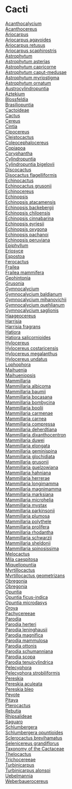 # Cacti
[Acanthocalycium](https://en.wikipedia.org/wiki/Acanthocalycium)<br>
[Acanthocereus](https://en.wikipedia.org/wiki/Acanthocereus)<br>
[Ariocarpus](https://en.wikipedia.org/wiki/Ariocarpus)<br>
[Ariocarpus agavoides](https://en.wikipedia.org/wiki/Ariocarpus_agavoides)<br>
[Ariocarpus retusus](https://en.wikipedia.org/wiki/Ariocarpus_retusus)<br>
[Ariocarpus scaphirostris](https://en.wikipedia.org/wiki/Ariocarpus_scaphirostris)<br>
[Astrophytum](https://en.wikipedia.org/wiki/Astrophytum)<br>
[Astrophytum asterias](https://en.wikipedia.org/wiki/Astrophytum_asterias)<br>
[Astrophytum capricorne](https://en.wikipedia.org/wiki/Astrophytum_capricorne)<br>
[Astrophytum caput-medusae](https://en.wikipedia.org/wiki/Astrophytum_caput-medusae)<br>
[Astrophytum myriostigma](https://en.wikipedia.org/wiki/Astrophytum_myriostigma)<br>
[Astrophytum ornatum](https://en.wikipedia.org/wiki/Astrophytum_ornatum)<br>
[Austrocylindropuntia](https://en.wikipedia.org/wiki/Austrocylindropuntia)<br>
[Aztekium](https://en.wikipedia.org/wiki/Aztekium)<br>
[Blossfeldia](https://en.wikipedia.org/wiki/Blossfeldia)<br>
[Brasiliopuntia](https://en.wikipedia.org/wiki/Brasiliopuntia)<br>
[Cactoideae](https://en.wikipedia.org/wiki/Cactoideae)<br>
[Cactus](https://en.wikipedia.org/wiki/Cactus)<br>
[Cereus](https://en.wikipedia.org/wiki/Cereus_(plant))<br>
[Cintia](https://en.wikipedia.org/wiki/Cintia)<br>
[Cipocereus](https://en.wikipedia.org/wiki/Cipocereus)<br>
[Cleistocactus](https://en.wikipedia.org/wiki/Cleistocactus)<br>
[Coleocephalocereus](https://en.wikipedia.org/wiki/Coleocephalocereus)<br>
[Copiapoa](https://en.wikipedia.org/wiki/Copiapoa)<br>
[Coryphantha](https://en.wikipedia.org/wiki/Coryphantha)<br>
[Cylindropuntia](https://en.wikipedia.org/wiki/Cylindropuntia)<br>
[Cylindropuntia bigelovii](https://en.wikipedia.org/wiki/Cylindropuntia_bigelovii)<br>
[Discocactus](https://en.wikipedia.org/wiki/Discocactus)<br>
[Disocactus flagelliformis](https://en.wikipedia.org/wiki/Disocactus_flagelliformis)<br>
[Echinocactus](https://en.wikipedia.org/wiki/Echinocactus)<br>
[Echinocactus grusonii](https://en.wikipedia.org/wiki/Echinocactus_grusonii)<br>
[Echinocereus](https://en.wikipedia.org/wiki/Echinocereus)<br>
[Echinopsis](https://en.wikipedia.org/wiki/Echinopsis)<br>
[Echinopsis atacamensis](https://en.wikipedia.org/wiki/Echinopsis_atacamensis)<br>
[Echinopsis backebergii](https://en.wikipedia.org/wiki/Echinopsis_backebergii)<br>
[Echinopsis chiloensis](https://en.wikipedia.org/wiki/Echinopsis_chiloensis)<br>
[Echinopsis cinnabarina](https://en.wikipedia.org/wiki/Echinopsis_cinnabarina)<br>
[Echinopsis eyriesii](https://en.wikipedia.org/wiki/Echinopsis_eyriesii)<br>
[Echinopsis oxygona](https://en.wikipedia.org/wiki/Echinopsis_oxygona)<br>
[Echinopsis pachanoi](https://en.wikipedia.org/wiki/Echinopsis_pachanoi)<br>
[Echinopsis peruviana](https://en.wikipedia.org/wiki/Echinopsis_peruviana)<br>
[Epiphyllum](https://en.wikipedia.org/wiki/Epiphyllum)<br>
[Eriosyce](https://en.wikipedia.org/wiki/Eriosyce)<br>
[Espostoa](https://en.wikipedia.org/wiki/Espostoa)<br>
[Ferocactus](https://en.wikipedia.org/wiki/Ferocactus)<br>
[Frailea](https://en.wikipedia.org/wiki/Frailea)<br>
[Frailea mammifera](https://en.wikipedia.org/wiki/Frailea_mammifera)<br>
[Geohintonia](https://en.wikipedia.org/wiki/Geohintonia)<br>
[Grusonia](https://en.wikipedia.org/wiki/Grusonia)<br>
[Gymnocalycium](https://en.wikipedia.org/wiki/Gymnocalycium)<br>
[Gymnocalycium baldianum](https://en.wikipedia.org/wiki/Gymnocalycium_baldianum)<br>
[Gymnocalycium mihanovichii](https://en.wikipedia.org/wiki/Gymnocalycium_mihanovichii)<br>
[Gymnocalycium quehlianum](https://en.wikipedia.org/wiki/Gymnocalycium_quehlianum)<br>
[Gymnocalycium saglionis](https://en.wikipedia.org/wiki/Gymnocalycium_saglionis)<br>
[Haageocereus](https://en.wikipedia.org/wiki/Haageocereus)<br>
[Harrisia](https://en.wikipedia.org/wiki/Harrisia_(plant))<br>
[Harrisia fragrans](https://en.wikipedia.org/wiki/Harrisia_fragrans)<br>
[Hatiora](https://en.wikipedia.org/wiki/Hatiora)<br>
[Hatiora salicornioides](https://en.wikipedia.org/wiki/Hatiora_salicornioides)<br>
[Hylocereus](https://en.wikipedia.org/wiki/Hylocereus)<br>
[Hylocereus costaricensis](https://en.wikipedia.org/wiki/Hylocereus_costaricensis)<br>
[Hylocereus megalanthus](https://en.wikipedia.org/wiki/Hylocereus_megalanthus)<br>
[Hylocereus undatus](https://en.wikipedia.org/wiki/Hylocereus_undatus)<br>
[Lophophora](https://en.wikipedia.org/wiki/Lophophora)<br>
[Maihuenia](https://en.wikipedia.org/wiki/Maihuenia)<br>
[Maihueniopsis](https://en.wikipedia.org/wiki/Maihueniopsis)<br>
[Mammillaria](https://en.wikipedia.org/wiki/Mammillaria)<br>
[Mammillaria albicoma](https://en.wikipedia.org/wiki/Mammillaria_albicoma)<br>
[Mammillaria baumii](https://en.wikipedia.org/wiki/Mammillaria_baumii)<br>
[Mammillaria bocasana](https://en.wikipedia.org/wiki/Mammillaria_bocasana)<br>
[Mammillaria bombycina](https://en.wikipedia.org/wiki/Mammillaria_bombycina)<br>
[Mammillaria boolii](https://en.wikipedia.org/wiki/Mammillaria_boolii)<br>
[Mammillaria carmenae](https://en.wikipedia.org/wiki/Mammillaria_carmenae)<br>
[Mammillaria carnea](https://en.wikipedia.org/wiki/Mammillaria_carnea)<br>
[Mammillaria compressa](https://en.wikipedia.org/wiki/Mammillaria_compressa)<br>
[Mammillaria deherdtiana](https://en.wikipedia.org/wiki/Mammillaria_deherdtiana)<br>
[Mammillaria dixanthocentron](https://en.wikipedia.org/wiki/Mammillaria_dixanthocentron)<br>
[Mammillaria duwei](https://en.wikipedia.org/wiki/Mammillaria_duwei)<br>
[Mammillaria elongata](https://en.wikipedia.org/wiki/Mammillaria_elongata)<br>
[Mammillaria geminispina](https://en.wikipedia.org/wiki/Mammillaria_geminispina)<br>
[Mammillaria glochidiata](https://en.wikipedia.org/wiki/Mammillaria_glochidiata)<br>
[Mammillaria grusonii](https://en.wikipedia.org/wiki/Mammillaria_grusonii)<br>
[Mammillaria guelzowiana](https://en.wikipedia.org/wiki/Mammillaria_guelzowiana)<br>
[Mammillaria hahniana](https://en.wikipedia.org/wiki/Mammillaria_hahniana)<br>
[Mammillaria herrerae](https://en.wikipedia.org/wiki/Mammillaria_herrerae)<br>
[Mammillaria longimamma](https://en.wikipedia.org/wiki/Mammillaria_longimamma)<br>
[Mammillaria magnimamma](https://en.wikipedia.org/wiki/Mammillaria_magnimamma)<br>
[Mammillaria marksiana](https://en.wikipedia.org/wiki/Mammillaria_marksiana)<br>
[Mammillaria microhelia](https://en.wikipedia.org/wiki/Mammillaria_microhelia)<br>
[Mammillaria mystax](https://en.wikipedia.org/wiki/Mammillaria_mystax)<br>
[Mammillaria parkinsonii](https://en.wikipedia.org/wiki/Mammillaria_parkinsonii)<br>
[Mammillaria plumosa](https://en.wikipedia.org/wiki/Mammillaria_plumosa)<br>
[Mammillaria polythele](https://en.wikipedia.org/wiki/Mammillaria_polythele)<br>
[Mammillaria prolifera](https://en.wikipedia.org/wiki/Mammillaria_prolifera)<br>
[Mammillaria rhodantha](https://en.wikipedia.org/wiki/Mammillaria_rhodantha)<br>
[Mammillaria schwarzii](https://en.wikipedia.org/wiki/Mammillaria_schwarzii)<br>
[Mammillaria sheldonii](https://en.wikipedia.org/wiki/Mammillaria_sheldonii)<br>
[Mammillaria spinosissima](https://en.wikipedia.org/wiki/Mammillaria_spinosissima)<br>
[Melocactus](https://en.wikipedia.org/wiki/Melocactus)<br>
[Mila caespitosa](https://en.wikipedia.org/wiki/Mila_caespitosa)<br>
[Miqueliopuntia](https://en.wikipedia.org/wiki/Miqueliopuntia)<br>
[Myrtillocactus](https://en.wikipedia.org/wiki/Myrtillocactus)<br>
[Myrtillocactus geometrizans](https://en.wikipedia.org/wiki/Myrtillocactus_geometrizans)<br>
[Obregonia](https://en.wikipedia.org/wiki/Obregonia)<br>
[Obregonia](https://en.wikipedia.org/wiki/Obregonia)<br>
[Opuntia](https://en.wikipedia.org/wiki/Opuntia)<br>
[Opuntia ficus-indica](https://en.wikipedia.org/wiki/Opuntia_ficus-indica)<br>
[Opuntia microdasys](https://en.wikipedia.org/wiki/Opuntia_microdasys)<br>
[Oroya](https://en.wikipedia.org/wiki/Oroya)<br>
[Pachycereeae](https://en.wikipedia.org/wiki/Pachycereeae)<br>
[Parodia](https://en.wikipedia.org/wiki/Parodia)<br>
[Parodia herteri](https://en.wikipedia.org/wiki/Parodia_herteri)<br>
[Parodia leninghausii](https://en.wikipedia.org/wiki/Parodia_leninghausii)<br>
[Parodia magnifica](https://en.wikipedia.org/wiki/Parodia_magnifica)<br>
[Parodia mammulosa](https://en.wikipedia.org/wiki/Parodia_mammulosa)<br>
[Parodia ottonis](https://en.wikipedia.org/wiki/Parodia_ottonis)<br>
[Parodia schumanniana](https://en.wikipedia.org/wiki/Parodia_schumanniana)<br>
[Parodia scopa](https://en.wikipedia.org/wiki/Parodia_scopa)<br>
[Parodia tenuicylindrica](https://en.wikipedia.org/wiki/Parodia_tenuicylindrica)<br>
[Pelecyphora](https://en.wikipedia.org/wiki/Pelecyphora)<br>
[Pelecyphora strobiliformis](https://en.wikipedia.org/wiki/Pelecyphora_strobiliformis)<br>
[Pereskia](https://en.wikipedia.org/wiki/Pereskia)<br>
[Pereskia aculeata](https://en.wikipedia.org/wiki/Pereskia_aculeata)<br>
[Pereskia bleo](https://en.wikipedia.org/wiki/Pereskia_bleo)<br>
[Peyote](https://en.wikipedia.org/wiki/Peyote)<br>
[Pitaya](https://en.wikipedia.org/wiki/Pitaya)<br>
[Pterocactus](https://en.wikipedia.org/wiki/Pterocactus)<br>
[Rebutia](https://en.wikipedia.org/wiki/Rebutia)<br>
[Rhipsalideae](https://en.wikipedia.org/wiki/Rhipsalideae)<br>
[Saguaro](https://en.wikipedia.org/wiki/Saguaro)<br>
[Schlumbergera](https://en.wikipedia.org/wiki/Schlumbergera)<br>
[Schlumbergera opuntioides](https://en.wikipedia.org/wiki/Schlumbergera_opuntioides)<br>
[Sclerocactus brevihamatus](https://en.wikipedia.org/wiki/Sclerocactus_brevihamatus)<br>
[Selenicereus grandiflorus](https://en.wikipedia.org/wiki/Selenicereus_grandiflorus)<br>
[Taxonomy of the Cactaceae](https://en.wikipedia.org/wiki/Taxonomy_of_the_Cactaceae)<br>
[Thelocactus](https://en.wikipedia.org/wiki/Thelocactus)<br>
[Trichocereeae](https://en.wikipedia.org/wiki/Trichocereeae)<br>
[Turbinicarpus](https://en.wikipedia.org/wiki/Turbinicarpus)<br>
[Turbinicarpus alonsoi](https://en.wikipedia.org/wiki/Turbinicarpus_alonsoi)<br>
[Uebelmannia](https://en.wikipedia.org/wiki/Uebelmannia)<br>
[Weberbauerocereus](https://en.wikipedia.org/wiki/Weberbauerocereus)<br>
